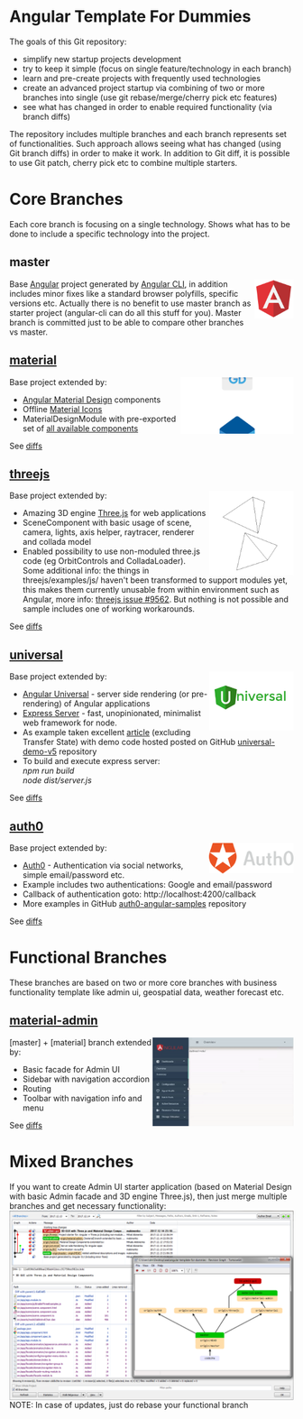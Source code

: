 # Angular Template For Dummies

The goals of this Git repository:
- simplify new startup projects development
- try to keep it simple (focus on single feature/technology in each branch)
- learn and pre-create projects with frequently used technologies
- create an advanced project startup via combining of two or more branches into single (use git rebase/merge/cherry pick etc features)
- see what has changed in order to enable required functionality (via branch diffs)

The repository includes multiple branches and each branch represents set of functionalities. 
Such approach allows seeing what has changed (using Git branch diffs) in order to make it work. In addition to Git diff, it is possible to use Git patch, cherry pick etc to combine multiple starters.  

# Core Branches
Each core branch is focusing on a single technology. Shows what has to be done to include a specific technology into the project.

## master
<a href="https://angular.io"><img align="right" width="70" padding="5" src="https://raw.githubusercontent.com/makimenko/files/master/angular-template-for-dummies/images/angular.png"></a>

Base [Angular](https://angular.io) project generated by [Angular CLI](https://github.com/angular/angular-cli), in addition includes minor fixes like a standard browser polyfills, specific versions etc. Actually there is no benefit to use master branch as starter project (angular-cli can do all this stuff for you). Master branch is committed just to be able to compare other branches vs master.

## [material](https://github.com/makimenko/angular-template-for-dummies/tree/material)
<a href="https://material.angular.io"><img align="right" width="200" padding="5" src="https://raw.githubusercontent.com/makimenko/files/master/angular-template-for-dummies/images/material.gif"/></a>

Base project extended by:
- [Angular Material Design](https://material.angular.io) components
- Offline [Material Icons](https://material.io/icons)
- MaterialDesignModule with pre-exported set of [all available components](https://material.angular.io/components/categories)

See [diffs](https://github.com/makimenko/angular-template-for-dummies/compare/material)

## [threejs](https://github.com/makimenko/angular-template-for-dummies/tree/threejs)

<a href="https://threejs.org"><img align="right" width="150" padding="5" src="https://raw.githubusercontent.com/makimenko/files/master/angular-template-for-dummies/images/threejs.gif"/></a>

Base project extended by:
- Amazing 3D engine [Three.js](https://threejs.org) for web applications
- SceneComponent with basic usage of scene, camera, lights, axis helper, raytracer, renderer and collada model
- Enabled possibility to use non-moduled three.js code (eg OrbitControls and ColladaLoader). Some additional info: the things in threejs/examples/js/ haven't been transformed to support modules yet, this makes them currently unusable from within environment such as Angular, more info: [threejs issue #9562](https://github.com/mrdoob/three.js/issues/9562). But nothing is not possible and sample includes one of working workarounds.

See [diffs](https://github.com/makimenko/angular-template-for-dummies/compare/threejs)

## [universal](https://github.com/makimenko/angular-template-for-dummies/tree/universal)

<a href="https://github.com/angular/universal"><img align="right" width="150" padding="5" src="https://raw.githubusercontent.com/makimenko/files/master/angular-template-for-dummies/images/universal.jpg"/></a>

Base project extended by:
- [Angular Universal](https://github.com/angular/universal) - server side rendering (or pre-rendering) of Angular applications
- [Express Server](https://github.com/expressjs/express) - fast, unopinionated, minimalist web framework for node.
- As example taken excellent [article](https://medium.com/@evertonrobertoauler/angular-5-universal-with-transfer-state-using-angular-cli-19fe1e1d352c) (excluding Transfer State) with demo code hosted posted on GitHub [universal-demo-v5](https://github.com/evertonrobertoauler/universal-demo-v5) repository
- To build and execute express server:  
_npm run build_  
_node dist/server.js_  

See [diffs](https://github.com/makimenko/angular-template-for-dummies/compare/universal)

## [auth0](https://github.com/makimenko/angular-template-for-dummies/tree/auth0)

<a href="https://auth0.com"><img align="right" width="150" padding="5" src="https://raw.githubusercontent.com/makimenko/files/master/angular-template-for-dummies/images/auth0.png"/></a>

Base project extended by:
- [Auth0](https://auth0.com) - Authentication via social networks, simple email/password etc.
- Example includes two authentications: Google and email/password
- Callback of authentication goto: http://localhost:4200/callback
- More examples in GitHub [auth0-angular-samples](https://github.com/auth0-samples/auth0-angular-samples) repository

See [diffs](https://github.com/makimenko/angular-template-for-dummies/compare/auth0)


# Functional Branches
These branches are based on two or more core branches with business functionality template like admin ui, geospatial data, weather forecast etc.

## [material-admin](https://github.com/makimenko/angular-template-for-dummies/tree/material-admin)

<a href="https://raw.githubusercontent.com/makimenko/files/master/angular-template-for-dummies/images/material-admin.gif"><img align="right" width="250" padding="5" src="https://raw.githubusercontent.com/makimenko/files/master/angular-template-for-dummies/images/material-admin.gif"/></a>


[master] + [material] branch extended by:
- Basic facade for Admin UI
- Sidebar with navigation accordion
- Routing
- Toolbar with navigation info and menu

See [diffs](https://github.com/makimenko/angular-template-for-dummies/compare/material-admin)

# Mixed Branches
If you want to create Admin UI starter application (based on Material Design with basic Admin facade and 3D engine Three.js), then just merge multiple branches and get necessary functionality:
<a href="https://raw.githubusercontent.com/makimenko/files/master/angular-template-for-dummies/images/branches.png"><img align="right" padding="5" src="https://raw.githubusercontent.com/makimenko/files/master/angular-template-for-dummies/images/branches.png"></a>  
NOTE: In case of updates, just do rebase your functional branch